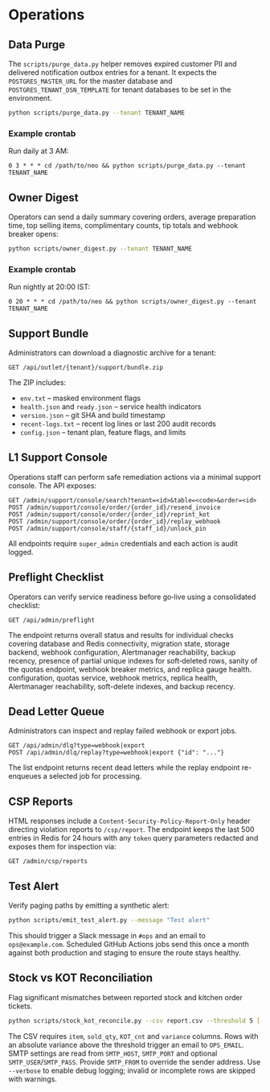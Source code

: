 # Operations

## Data Purge

The `scripts/purge_data.py` helper removes expired customer PII and delivered
notification outbox entries for a tenant. It expects the `POSTGRES_MASTER_URL`
for the master database and `POSTGRES_TENANT_DSN_TEMPLATE` for tenant databases
to be set in the environment.

```bash
python scripts/purge_data.py --tenant TENANT_NAME
```

### Example crontab

Run daily at 3 AM:

```
0 3 * * * cd /path/to/neo && python scripts/purge_data.py --tenant TENANT_NAME
```

## Owner Digest

Operators can send a daily summary covering orders, average preparation
time, top selling items, complimentary counts, tip totals and webhook
breaker opens:

```bash
python scripts/owner_digest.py --tenant TENANT_NAME
```

### Example crontab

Run nightly at 20:00 IST:

```
0 20 * * * cd /path/to/neo && python scripts/owner_digest.py --tenant TENANT_NAME
```

## Support Bundle

Administrators can download a diagnostic archive for a tenant:

```
GET /api/outlet/{tenant}/support/bundle.zip
```

The ZIP includes:

- `env.txt` – masked environment flags
- `health.json` and `ready.json` – service health indicators
- `version.json` – git SHA and build timestamp
- `recent-logs.txt` – recent log lines or last 200 audit records
- `config.json` – tenant plan, feature flags, and limits

## L1 Support Console

Operations staff can perform safe remediation actions via a minimal support console. The API exposes:

```
GET /admin/support/console/search?tenant=<id>&table=<code>&order=<id>
POST /admin/support/console/order/{order_id}/resend_invoice
POST /admin/support/console/order/{order_id}/reprint_kot
POST /admin/support/console/order/{order_id}/replay_webhook
POST /admin/support/console/staff/{staff_id}/unlock_pin
```

All endpoints require `super_admin` credentials and each action is audit logged.

## Preflight Checklist

Operators can verify service readiness before go‑live using a consolidated
checklist:

```
GET /api/admin/preflight
```

The endpoint returns overall status and results for individual checks covering
database and Redis connectivity, migration state, storage backend, webhook
configuration, Alertmanager reachability, backup recency, presence of partial
unique indexes for soft‑deleted rows, sanity of the quotas endpoint, webhook
breaker metrics, and replica gauge health.
configuration, quotas service, webhook metrics, replica health, Alertmanager
reachability, soft-delete indexes, and backup recency.

## Dead Letter Queue

Administrators can inspect and replay failed webhook or export jobs.

```
GET /api/admin/dlq?type=webhook|export
POST /api/admin/dlq/replay?type=webhook|export {"id": "..."}
```

The list endpoint returns recent dead letters while the replay endpoint
re-enqueues a selected job for processing.

## CSP Reports

HTML responses include a `Content-Security-Policy-Report-Only` header directing
violation reports to `/csp/report`. The endpoint keeps the last 500 entries in
Redis for 24 hours with any `token` query parameters redacted and exposes them
for inspection via:

```
GET /admin/csp/reports
```

## Test Alert

Verify paging paths by emitting a synthetic alert:

```bash
python scripts/emit_test_alert.py --message "Test alert"
```

This should trigger a Slack message in `#ops` and an email to
`ops@example.com`. Scheduled GitHub Actions jobs send this once a month
against both production and staging to ensure the route stays healthy.


## Stock vs KOT Reconciliation

Flag significant mismatches between reported stock and kitchen order tickets.

```bash
python scripts/stock_kot_reconcile.py --csv report.csv --threshold 5 [--verbose]
```

The CSV requires `item`, `sold_qty`, `KOT_cnt` and `variance` columns. Rows with
an absolute variance above the threshold trigger an email to `OPS_EMAIL`. SMTP
settings are read from `SMTP_HOST`, `SMTP_PORT` and optional `SMTP_USER`/`SMTP_PASS`.
Provide `SMTP_FROM` to override the sender address. Use `--verbose` to enable
debug logging; invalid or incomplete rows are skipped with warnings.
